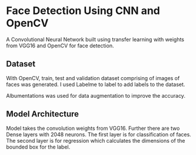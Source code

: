 
# Face Detection Using CNN and OpenCV

A Convolutional Neural Network built using transfer learning with weights from VGG16 and OpenCV for face detection.



## Dataset
With OpenCV, train, test and validation dataset comprising of images of faces was generated. I used Labelme to label to add labels to the dataset.

Albumentations was used for data augmentation to improve the accuracy.
## Model Architecture
Model takes the convolution weights from VGG16. Further there are two Dense layers with 2048 neurons. The first layer is for classification of faces. The second layer is for regression which calculates the dimensions of the bounded box for the label.
